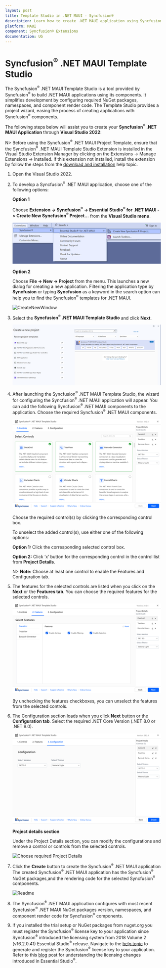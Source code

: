```yaml
---
layout: post
title: Template Studio in .NET MAUI - Syncfusion®
description: Learn how to create .NET MAUI application using Syncfusion® .NET MAUI Components with the help of Template Studio.
platform: MAUI
component: Syncfusion® Extensions
documentation: UG
---
```


# Syncfusion<sup>®</sup> .NET MAUI Template Studio

The Syncfusion<sup>®</sup> .NET MAUI Template Studio is a tool provided by Syncfusion<sup>®</sup> to build .NET MAUI applications using its components. It simplifies development by configuring required NuGet packages, namespaces, and component render code. The Template Studio provides a project wizard, easing the process of creating applications with Syncfusion<sup>®</sup> components.

The following steps below will assist you to create your **Syncfusion<sup>®</sup> .NET MAUI Application** through **Visual Studio 2022**:

N> Before using the Syncfusion<sup>®</sup> .NET MAUI Project Template, ensure that the Syncfusion<sup>®</sup> .NET MAUI Template Studio Extension is installed in the Visual Studio Extension Manager by clicking on the Extensions -> Manage Extensions -> Installed. If this extension not installed, install the extension by follow the steps from the [download and installation](download-and-installation) help topic.

1. Open the Visual Studio 2022.

2. To develop a Syncfusion<sup>®</sup> .NET MAUI application, choose one of the following options:

     **Option 1**

     Choose **Extension -> Syncfusion<sup>®</sup> -> Essential Studio<sup>®</sup> for .NET MAUI -> Create New Syncfusion<sup>®</sup> Project...** from the **Visual Studio menu**.

     ![CreateMenu](images/MenuProject.png)

     **Option 2**

     Choose **File -> New -> Project** from the menu. This launches a new dialog for creating a new application. Filtering the application type by **Syncfusion** or typing **Syncfusion** as a keyword in the search option can help you to find the Syncfusion<sup>®</sup> templates for .NET MAUI.

     ![CreateNewWindow](images/ProjectTemplates.png)

3. Select the **Syncfusion<sup>®</sup> .NET MAUI Template Studio** and click **Next**.

     ![CreateNewWizard](images/SyncfusionTemplate.png)

4. After launching the Syncfusion<sup>®</sup> .NET MAUI Template Studio, the wizard for configuring the Syncfusion<sup>®</sup> .NET MAUI application will appear. You can add the following Syncfusion<sup>®</sup> .NET MAUI components to the application. Choose the required Syncfusion<sup>®</sup> .NET MAUI components. 

    ![Controls Section](images/ControlsTab.png)

    Choose the required control(s) by clicking the corresponding control box.

    To unselect the added control(s), use either one of the following options:

    **Option 1:** Click the corresponding selected control box.

    **Option 2:** Click ‘x’ button for the corresponding control in the control list from **Project Details**. 

    N> **Note:** Choose at least one control to enable the Features and Configuration tab.

5. The features for the selected controls are listed when you click on the **Next** or the **Features tab**. You can choose the required features for the selected controls.

    ![Choose required Project Configuration](images/FeaturesTab.png)    

    By unchecking the features checkboxes, you can unselect the features from the selected controls.

6. The Configuration section loads when you click **Next** button or the **Configuration tab**. Select the required .NET Core Version (.NET 8.0 or .NET 9.0).

     ![Choose required Project Configuration](images/ConfigurationsTab.png)

     **Project details section**

     Under the Project Details section, you can modify the configurations and remove a control or controls from the selected controls.

     ![Choose required Project Details](images/ProjectDetails.png)

7. Click the **Create** button to create the Syncfusion<sup>®</sup> .NET MAUI application The created Syncfusion<sup>®</sup> .NET MAUI application has the Syncfusion<sup>®</sup> NuGet packages,and the rendering code for the selected Syncfusion<sup>®</sup> components.

     ![Readme](images/MauiApplication.png)

8. The Syncfusion<sup>®</sup> .NET MAUI application configures with most recent Syncfusion<sup>®</sup> .NET MAUI NuGet packages version, namespaces, and component render code for Syncfusion<sup>®</sup> components.

9. If you installed the trial setup or NuGet packages from nuget.org you must register the Syncfusion<sup>®</sup> license key to your application since Syncfusion<sup>®</sup> introduced the licensing system from 2018 Volume 2 (v16.2.0.41) Essential Studio<sup>®</sup> release. Navigate to the [help topic](https://help.syncfusion.com/common/essential-studio/licensing/overview#how-to-generate-syncfusion-license-key) to generate and register the Syncfusion<sup>®</sup> license key to your application. Refer to this [blog](https://www.syncfusion.com/blogs/post/whats-new-in-2018-volume-2.aspx?_ga=2.11237684.1233358434.1587355730-230058891.1567654773) post for understanding the licensing changes introduced in Essential Studio<sup>®</sup>.
